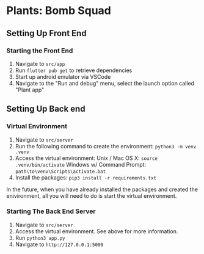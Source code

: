 # Plants: Bomb Squad

## Setting Up Front End
### Starting the Front End
1. Navigate to `src/app`
2. Run `flutter pub get` to retrieve dependencies
3. Start up android emulator via VSCode
4. Navigate to the "Run and debug" menu, select the launch option called "Plant app"
## Setting Up Back end
### Virtual Environment
1. Navigate to `src/server`
2. Run the following command to create the environment: `python3 -m venv .venv`
3. Access the virtual environment:
    Unix / Mac OS X: `source .venv/bin/activate`
    Windows w/ Command Prompt: `path\to\venv\Scripts\activate.bat`
4. Install the packages: `pip3 install -r requirements.txt`

In the future, when you have already installed the packages and created the enivironment,
all you will need to do is start the virtual environment.

### Starting The Back End Server
1. Navigate to `src/server`
2. Access the virtual environment. See above for more information.
3. Run `python3 app.py`
4. Navigate to `http://127.0.0.1:5000`
